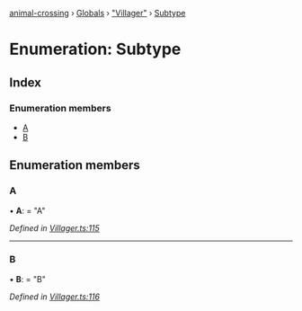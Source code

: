 [animal-crossing](../README.md) › [Globals](../globals.md) › ["Villager"](../modules/_villager_.md) › [Subtype](_villager_.subtype.md)

# Enumeration: Subtype

## Index

### Enumeration members

* [A](_villager_.subtype.md#a)
* [B](_villager_.subtype.md#b)

## Enumeration members

###  A

• **A**: = "A"

*Defined in [Villager.ts:115](https://github.com/Norviah/animal-crossing/blob/738a792/module/types/Villager.ts#L115)*

___

###  B

• **B**: = "B"

*Defined in [Villager.ts:116](https://github.com/Norviah/animal-crossing/blob/738a792/module/types/Villager.ts#L116)*
